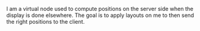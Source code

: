 I am a virtual node used to compute positions on the server side when the display is done elsewhere. The goal is to apply layouts on me to then send the right positions to the client.
